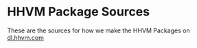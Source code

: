 # HHVM Package Sources

These are the sources for how we make the HHVM Packages on [dl.hhvm.com](http://dl.hhvm.com)
